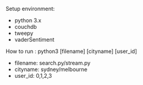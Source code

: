 Setup environment:
- python 3.x
- couchdb
- tweepy
- vaderSentiment

How to run :
python3 [filename] [cityname] [user_id]

- filename: search.py/stream.py
- cityname: sydney/melbourne
- user_id: 0,1,2,3
